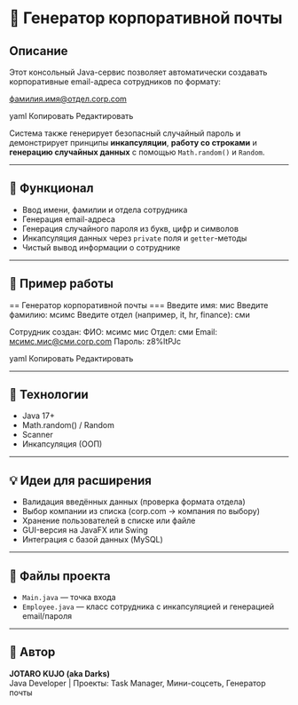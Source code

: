 # 📧 Генератор корпоративной почты

## Описание

Этот консольный Java-сервис позволяет автоматически создавать корпоративные email-адреса сотрудников по формату:

фамилия.имя@отдел.corp.com

yaml
Копировать
Редактировать

Система также генерирует безопасный случайный пароль и демонстрирует принципы **инкапсуляции**, **работу со строками** и **генерацию случайных данных** с помощью `Math.random()` и `Random`.

---

## 🔧 Функционал

- Ввод имени, фамилии и отдела сотрудника
- Генерация email-адреса
- Генерация случайного пароля из букв, цифр и символов
- Инкапсуляция данных через `private` поля и `getter`-методы
- Чистый вывод информации о сотруднике

---

## 🧪 Пример работы

== Генератор корпоративной почты ===
Введите имя: мис
Введите фамилию: мсимс
Введите отдел (например, it, hr, finance): сми

Сотрудник создан:
ФИО: мсимс мис
Отдел: сми
Email: мсимс.мис@сми.corp.com
Пароль: z8%ltPJc

yaml
Копировать
Редактировать

---

## 🧠 Технологии

- Java 17+
- Math.random() / Random
- Scanner
- Инкапсуляция (ООП)

---

## 💡 Идеи для расширения

- Валидация введённых данных (проверка формата отдела)
- Выбор компании из списка (corp.com → компания по выбору)
- Хранение пользователей в списке или файле
- GUI-версия на JavaFX или Swing
- Интеграция с базой данных (MySQL)

---

## 📁 Файлы проекта

- `Main.java` — точка входа
- `Employee.java` — класс сотрудника с инкапсуляцией и генерацией email/пароля

---

## 👤 Автор

**JOTARO KUJO (aka Darks)**  
Java Developer | Проекты: Task Manager, Мини-соцсеть, Генератор почты  